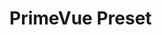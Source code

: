 # PrimeVue Preset

<!-- 
This page should provide:
1. Overview of PrimeVue integration
2. Installation and setup
3. Available components and their mappings
4. Configuration options
5. Component-specific customization
6. Usage examples
7. Common patterns and best practices
8. Limitations and considerations
-->